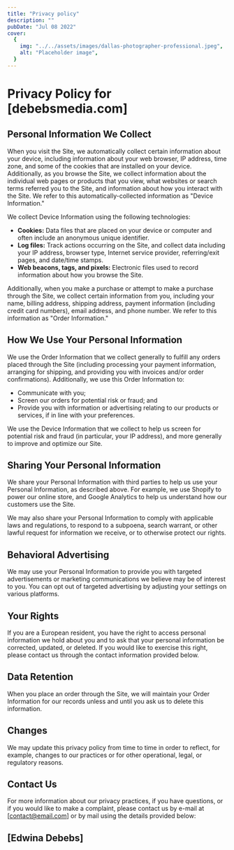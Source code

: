 ```yaml
---
title: "Privacy policy"
description: ""
pubDate: "Jul 08 2022"
cover:
  {
    img: "../../assets/images/dallas-photographer-professional.jpeg",
    alt: "Placeholder image",
  }
---
```


# Privacy Policy for [debebsmedia.com]

## Personal Information We Collect

When you visit the Site, we automatically collect certain information about your device, including information about your web browser, IP address, time zone, and some of the cookies that are installed on your device. Additionally, as you browse the Site, we collect information about the individual web pages or products that you view, what websites or search terms referred you to the Site, and information about how you interact with the Site. We refer to this automatically-collected information as "Device Information."

We collect Device Information using the following technologies:

- **Cookies:** Data files that are placed on your device or computer and often include an anonymous unique identifier.
- **Log files:** Track actions occurring on the Site, and collect data including your IP address, browser type, Internet service provider, referring/exit pages, and date/time stamps.
- **Web beacons, tags, and pixels:** Electronic files used to record information about how you browse the Site.

Additionally, when you make a purchase or attempt to make a purchase through the Site, we collect certain information from you, including your name, billing address, shipping address, payment information (including credit card numbers), email address, and phone number. We refer to this information as "Order Information."

## How We Use Your Personal Information

We use the Order Information that we collect generally to fulfill any orders placed through the Site (including processing your payment information, arranging for shipping, and providing you with invoices and/or order confirmations). Additionally, we use this Order Information to:

- Communicate with you;
- Screen our orders for potential risk or fraud; and
- Provide you with information or advertising relating to our products or services, if in line with your preferences.

We use the Device Information that we collect to help us screen for potential risk and fraud (in particular, your IP address), and more generally to improve and optimize our Site.

## Sharing Your Personal Information

We share your Personal Information with third parties to help us use your Personal Information, as described above. For example, we use Shopify to power our online store, and Google Analytics to help us understand how our customers use the Site.

We may also share your Personal Information to comply with applicable laws and regulations, to respond to a subpoena, search warrant, or other lawful request for information we receive, or to otherwise protect our rights.

## Behavioral Advertising

We may use your Personal Information to provide you with targeted advertisements or marketing communications we believe may be of interest to you. You can opt out of targeted advertising by adjusting your settings on various platforms.

## Your Rights

If you are a European resident, you have the right to access personal information we hold about you and to ask that your personal information be corrected, updated, or deleted. If you would like to exercise this right, please contact us through the contact information provided below.

## Data Retention

When you place an order through the Site, we will maintain your Order Information for our records unless and until you ask us to delete this information.

## Changes

We may update this privacy policy from time to time in order to reflect, for example, changes to our practices or for other operational, legal, or regulatory reasons.

## Contact Us

For more information about our privacy practices, if you have questions, or if you would like to make a complaint, please contact us by e-mail at [contact@email.com] or by mail using the details provided below:

## [Edwina Debebs]
